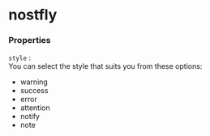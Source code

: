 # nostfly


### Properties 
``style`` :<br>
You can select the style that suits you from these options:
- warning
- success
- error
- attention
- notify
- note
